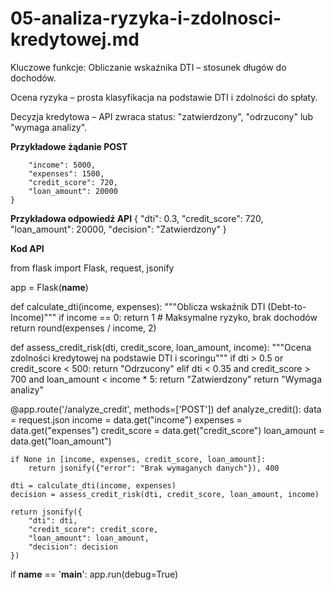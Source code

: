# 05-analiza-ryzyka-i-zdolnosci-kredytowej.md

Kluczowe funkcje:
Obliczanie wskaźnika DTI – stosunek długów do dochodów.

Ocena ryzyka – prosta klasyfikacja na podstawie DTI i zdolności do spłaty.

Decyzja kredytowa – API zwraca status: "zatwierdzony", "odrzucony" lub "wymaga analizy".


**Przykładowe żądanie POST**
```{
    "income": 5000,
    "expenses": 1500,
    "credit_score": 720,
    "loan_amount": 20000
}
```

**Przykładowa odpowiedź API**
{
    "dti": 0.3,
    "credit_score": 720,
    "loan_amount": 20000,
    "decision": "Zatwierdzony"
}


**Kod API**

from flask import Flask, request, jsonify

app = Flask(__name__)

def calculate_dti(income, expenses):
    """Oblicza wskaźnik DTI (Debt-to-Income)"""
    if income == 0:
        return 1  # Maksymalne ryzyko, brak dochodów
    return round(expenses / income, 2)

def assess_credit_risk(dti, credit_score, loan_amount, income):
    """Ocena zdolności kredytowej na podstawie DTI i scoringu"""
    if dti > 0.5 or credit_score < 500:
        return "Odrzucony"
    elif dti < 0.35 and credit_score > 700 and loan_amount < income * 5:
        return "Zatwierdzony"
    return "Wymaga analizy"

@app.route('/analyze_credit', methods=['POST'])
def analyze_credit():
    data = request.json
    income = data.get("income")
    expenses = data.get("expenses")
    credit_score = data.get("credit_score")
    loan_amount = data.get("loan_amount")

    if None in [income, expenses, credit_score, loan_amount]:
        return jsonify({"error": "Brak wymaganych danych"}), 400

    dti = calculate_dti(income, expenses)
    decision = assess_credit_risk(dti, credit_score, loan_amount, income)

    return jsonify({
        "dti": dti,
        "credit_score": credit_score,
        "loan_amount": loan_amount,
        "decision": decision
    })

if __name__ == '__main__':
    app.run(debug=True)
